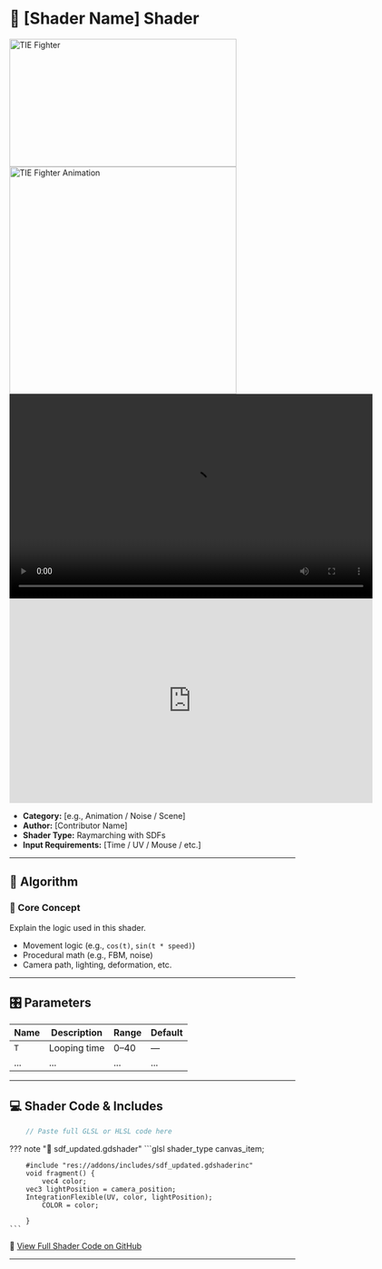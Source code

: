 #  🧩 [Shader Name] Shader

<!-- this one is to display the shader output either by locally storing in the directory under static/images/...
or, external link like of a github can be added -->

<!-- this is for locally stored images -->
<img src="image directory stored locally inside project" alt="TIE Fighter" width="400" height="225">
<!-- this is for external  link  -->
<img src="https://......." width="400" alt="TIE Fighter Animation">



<!-- this is for locally stored videos -->
<video controls width="640" height="360" >
  <source src="video path stored locally" type="video/mp4">
  Your browser does not support the video tag.
</video>

<!-- this is for external link, copy the embed code for given video and paste it here -->
<iframe width="640" height="360" 
  src="https://www.youtube.com/embed/VIDEO_ID" 
  title="TIE Fighter Shader Demo"
  frameborder="0" allowfullscreen></iframe>



- **Category:** [e.g., Animation / Noise / Scene]
- **Author:** [Contributor Name]
- **Shader Type:** Raymarching with SDFs  
- **Input Requirements:** [Time / UV / Mouse / etc.]

---

## 🧠 Algorithm

### 🔷 Core Concept

Explain the logic used in this shader.

- Movement logic (e.g., `cos(t)`, `sin(t * speed)`)
- Procedural math (e.g., FBM, noise)
- Camera path, lighting, deformation, etc.

---
## 🎛️ Parameters

| Name | Description | Range | Default |
|------|-------------|-------|---------|
| `T`  | Looping time | 0–40  | —       |
| ...  | ...          | ...   | ...     |

---

## 💻 Shader Code & Includes
<!--
if you want to put small code snippet
-->
```glsl
    // Paste full GLSL or HLSL code here

  ```

<!--
if you want to put small code snippet and make it appereable and dissapear
-->
??? note "📄 sdf_updated.gdshader"
    ```glsl
        shader_type canvas_item;

        #include "res://addons/includes/sdf_updated.gdshaderinc"
        void fragment() {
            vec4 color;
        vec3 lightPosition = camera_position;
        IntegrationFlexible(UV, color, lightPosition);
            COLOR = color;

        }
    ```
<!--
if we want to link the github repo
-->
🔗 [View Full Shader Code on GitHub](https://github.com/your-org/your-repo/blob/main/path/to/tie_fighter.glsl)

---
